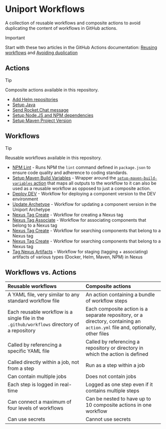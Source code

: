 # Uniport Workflows

A collection of reusable workflows and composite actions to avoid duplicating the content of workflows in GitHub actions.

> [!IMPORTANT]  
> Start with these two articles in the GitHub Actions documentation: [Reusing workflows](https://docs.github.com/en/actions/sharing-automations/reusing-workflows) and [Avoiding duplication](https://docs.github.com/en/actions/sharing-automations/avoiding-duplication)

## Actions

> [!TIP]
> Composite actions available in this repository.

- [Add Helm repositories](./.github/actions/add-helm-repositories)
- [Setup Java](./.github/actions/setup-java)
- [Send Rocket.Chat message](./.github/actions/send-rocket-chat-message)
- [Setup Node.JS and NPM dependencies](./.github/actions/setup-node-and-dependencies)
- [Setup Maven Project Version](./.github/actions/set-maven-project-version)

## Workflows

> [!TIP]
> Reusable workflows available in this repository.

- [NPM Lint](./.github/workflows/npm-lint.yml) - Runs NPM the `lint` command defined in `package.json` to ensure code quality and adherence to coding standards.
- [Setup Maven Build Variables](./.github/workflows/setup-maven-build-variables.yml) - Wrapper around the [`setup-maven-build-variables` action](./.github/actions/setup-maven-build-variables) that maps all outputs to the workflow to it can also be used as a reusable workflow as opposed to just a composite action.
- [Deploy DEV](./.github/workflows/deploy-dev.yml) - Workflow for deploying a component version to the DEV environment
- [Update Archetype](./.github/workflows/update-archetype.yml) - Workflow for updating a component version in the Uniport Archetype
- [Nexus Tag Create](./.github/workflows/nexus-tag-create.yml) - Workflow for creating a Nexus tag
- [Nexus Tag Associate](./.github/workflows/nexus-tag-associate.yml) - Workflow for associating components that belong to a Nexus tag
- [Nexus Tag Create](./.github/workflows/nexus-tag-search.yml) - Workflow for searching components that belong to a Nexus tag
- [Nexus Tag Create](./.github/workflows/nexus-tag-search.yml) - Workflow for searching components that belong to a Nexus tag
- [Tag Nexus Artifacts](./.github/workflows/nexus-tag-search.yml) - Workflow for staging (tagging + associating) artifacts of various types (Docker, Helm, Maven, NPM) in Nexus

## Workflows vs. Actions

| Reusable workflows                                                                           | Composite actions                                                                                                            |
| :------------------------------------------------------------------------------------------- | :--------------------------------------------------------------------------------------------------------------------------- |
| A YAML file, very similar to any standard workflow file                                      | An action containing a bundle of workflow steps                                                                              |
| Each reusable workflow is a single file in the `.github/workflows` directory of a repository | Each composite action is a separate repository, or a directory, containing an `action.yml` file and, optionally, other files |
| Called by referencing a specific YAML file                                                   | Called by referencing a repository or directory in which the action is defined                                               |
| Called directly within a job, not from a step                                                | Run as a step within a job                                                                                                   |
| Can contain multiple jobs                                                                    | Does not contain jobs                                                                                                        |
| Each step is logged in real-time                                                             | Logged as one step even if it contains multiple steps                                                                        |
| Can connect a maximum of four levels of workflows                                            | Can be nested to have up to 10 composite actions in one workflow                                                             |
| Can use secrets                                                                              | Cannot use secrets                                                                                                           |
